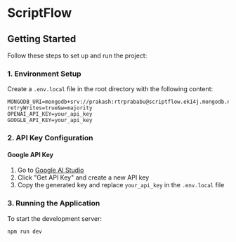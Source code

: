 # ScriptFlow

## Getting Started

Follow these steps to set up and run the project:

### 1. Environment Setup

Create a `.env.local` file in the root directory with the following content:

```
MONGODB_URI=mongodb+srv://prakash:rtrprababu@scriptflow.ek14j.mongodb.net/?retryWrites=true&w=majority
OPENAI_API_KEY=your_api_key
GOOGLE_API_KEY=your_api_key
```

### 2. API Key Configuration

#### Google API Key
1. Go to [Google AI Studio](https://makersuite.google.com/app/apikey)
2. Click "Get API Key" and create a new API key
3. Copy the generated key and replace `your_api_key` in the `.env.local` file


### 3. Running the Application

To start the development server:

```bash
npm run dev
```
